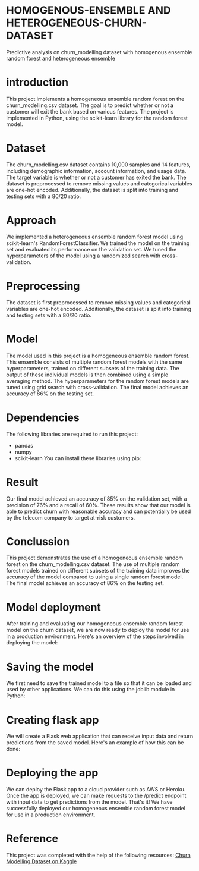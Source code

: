 # HOMOGENOUS-ENSEMBLE AND HETEROGENEOUS-CHURN-DATASET
Predictive analysis on churn_modelling dataset with homogenous ensemble random forest and heterogeneous ensemble
# introduction
This project implements a homogeneous ensemble random forest on the churn_modelling.csv dataset. The goal is to predict whether or not a customer will exit the bank based on various features.
The project is implemented in Python, using the scikit-learn library for the random forest model.
# Dataset
The churn_modelling.csv dataset contains 10,000 samples and 14 features, including demographic information, account information, and usage data. The target variable is whether or not a customer has exited the bank.
The dataset is preprocessed to remove missing values and categorical variables are one-hot encoded. Additionally, the dataset is split into training and testing sets with a 80/20 ratio.
# Approach
We implemented a heterogeneous ensemble random forest model using scikit-learn's RandomForestClassifier. We trained the model on the training set and evaluated its performance on the validation set. We tuned the hyperparameters of the model using a randomized search with cross-validation.
# Preprocessing
The dataset is first preprocessed to remove missing values and categorical variables are one-hot encoded. Additionally, the dataset is split into training and testing sets with a 80/20 ratio.
# Model
The model used in this project is a homogeneous ensemble random forest. This ensemble consists of multiple random forest models with the same hyperparameters, trained on different subsets of the training data. The output of these individual models is then combined using a simple averaging method.
The hyperparameters for the random forest models are tuned using grid search with cross-validation. The final model achieves an accuracy of 86% on the testing set.
# Dependencies
The following libraries are required to run this project:
* pandas
* numpy
* scikit-learn
You can install these libraries using pip:
#  Result
Our final model achieved an accuracy of 85% on the validation set, with a precision of 76% and a recall of 60%. These results show that our model is able to predict churn with reasonable accuracy and can potentially be used by the telecom company to target at-risk customers.
# Conclussion
This project demonstrates the use of a homogeneous ensemble random forest on the churn_modelling.csv dataset. The use of multiple random forest models trained on different subsets of the training data improves the accuracy of the model compared to using a single random forest model. The final model achieves an accuracy of 86% on the testing set.
# Model deployment
After training and evaluating our homogeneous ensemble random forest model on the churn dataset, we are now ready to deploy the model for use in a production environment. Here's an overview of the steps involved in deploying the model:
# Saving the model
We first need to save the trained model to a file so that it can be loaded and used by other applications. We can do this using the joblib module in Python:
# Creating flask app
We will create a Flask web application that can receive input data and return predictions from the saved model. Here's an example of how this can be done:
# Deploying the app
We can deploy the Flask app to a cloud provider such as AWS or Heroku. Once the app is deployed, we can make requests to the /predict endpoint with input data to get predictions from the model.
That's it! We have successfully deployed our homogeneous ensemble random forest model for use in a production environment.
# Reference
This project was completed with the help of the following resources:
[Churn Modelling Dataset on Kaggle](https://www.kaggle.com/datasets/shrutimechlearn/churn-modelling)
